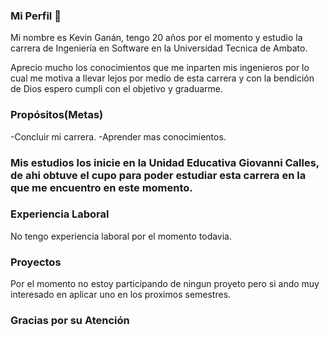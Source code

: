### Mi Perfil 👋

Mi nombre es Kevin Ganán, tengo 20 años por el momento y estudio la carrera de Ingeniería en Software en la Universidad Tecnica de Ambato. 

Aprecio mucho los conocimientos que me inparten mis ingenieros por lo cual me motiva a llevar lejos por medio de esta carrera y con la bendición de Dios espero cumpli con el objetivo y graduarme.

### Propósitos(Metas)
-Concluir mi carrera.
-Aprender mas conocimientos.

### Mis estudios los inicie en la Unidad Educativa Giovanni Calles, de ahi obtuve el cupo para poder estudiar esta carrera en la que me encuentro en este momento.

### Experiencia Laboral
No tengo experiencia laboral por el momento todavia.

### Proyectos
Por el momento no estoy participando de ningun proyeto pero si ando muy interesado en aplicar uno en los proximos semestres.

### Gracias por su Atención
